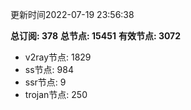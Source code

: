 更新时间2022-07-19 23:56:38

**总订阅: 378**
**总节点: 15451**
**有效节点: 3072**
- v2ray节点: 1829
- ss节点: 984
- ssr节点: 9
- trojan节点: 250
